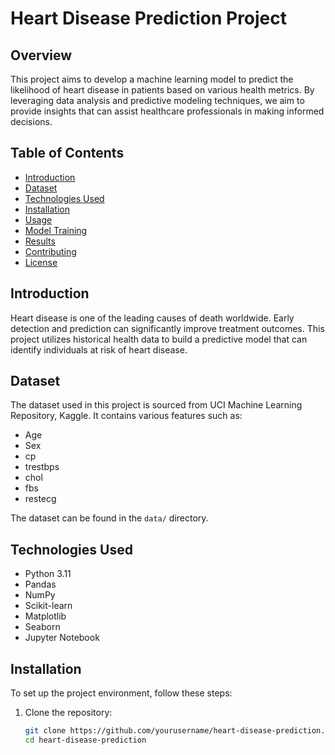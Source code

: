 
# Heart Disease Prediction Project

## Overview

This project aims to develop a machine learning model to predict the likelihood of heart disease in patients based on various health metrics. By leveraging data analysis and predictive modeling techniques, we aim to provide insights that can assist healthcare professionals in making informed decisions.

## Table of Contents

- [Introduction](#introduction)
- [Dataset](#dataset)
- [Technologies Used](#technologies-used)
- [Installation](#installation)
- [Usage](#usage)
- [Model Training](#model-training)
- [Results](#results)
- [Contributing](#contributing)
- [License](#license)

## Introduction

Heart disease is one of the leading causes of death worldwide. Early detection and prediction can significantly improve treatment outcomes. This project utilizes historical health data to build a predictive model that can identify individuals at risk of heart disease.

## Dataset

The dataset used in this project is sourced from UCI Machine Learning Repository, Kaggle. It contains various features such as:

- Age
- Sex
- cp
- trestbps
- chol
- fbs
- restecg

The dataset can be found in the `data/` directory.

## Technologies Used

- Python 3.11
- Pandas
- NumPy
- Scikit-learn
- Matplotlib
- Seaborn
- Jupyter Notebook

## Installation

To set up the project environment, follow these steps:

1. Clone the repository:

   ```bash
   git clone https://github.com/yourusername/heart-disease-prediction.git
   cd heart-disease-prediction

